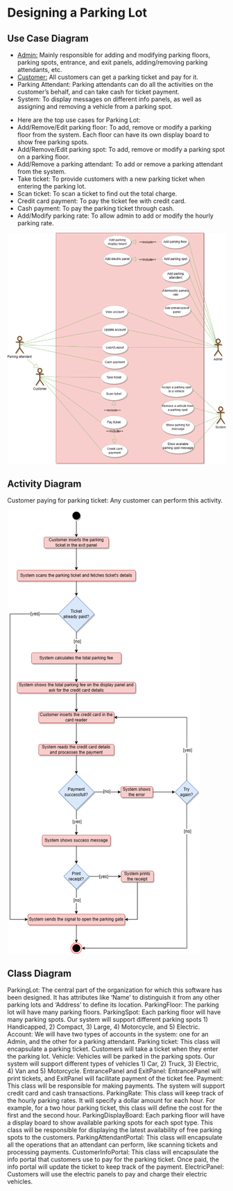 # Designing a Parking Lot

<div>
<p>
  <h2>Use Case Diagram</h2>
  <ul>
    <li><a href="#">Admin:</a> Mainly responsible for adding and modifying parking floors, parking spots, entrance, and exit panels, adding/removing parking attendants, etc.</li>
    <li><a href="#">Customer:</a> All customers can get a parking ticket and pay for it.</li>
    <li>Parking Attendant: Parking attendants can do all the activities on the customer’s behalf, and can take cash for ticket payment.</li>
    <li>System: To display messages on different info panels, as well as assigning and removing a vehicle from a parking spot.</li>
  </ul>
  <ul>
    <li>Here are the top use cases for Parking Lot:</li>
    <li>Add/Remove/Edit parking floor: To add, remove or modify a parking floor from the system. Each floor can have its own display board to show free parking spots.</li>
    <li>Add/Remove/Edit parking spot: To add, remove or modify a parking spot on a parking floor.</li>
    <li>Add/Remove a parking attendant: To add or remove a parking attendant from the system.</li>
    <li>Take ticket: To provide customers with a new parking ticket when entering the parking lot.</li>
    <li>Scan ticket: To scan a ticket to find out the total charge.</li>
    <li>Credit card payment: To pay the ticket fee with credit card.</li>
    <li>Cash payment: To pay the parking ticket through cash.</li>
    <li>Add/Modify parking rate: To allow admin to add or modify the hourly parking rate.</li>
  </ul>
</p>
<img src="./images/Use%20Case%20Diagram.png" alt="Use Case Diagram">
</div>
<div>
  <h2>Activity Diagram</h2>
  <p>Customer paying for parking ticket: Any customer can perform this activity.</p>
  <img src="./images/Activity%20Diagram.png" alt="Activity Diagram">
</div>
<div>
  <h2>Class Diagram</h2>
  <p>
    ParkingLot: The central part of the organization for which this software has been designed. It has attributes like ‘Name’ to distinguish it from any other parking lots and ‘Address’ to define its location.
ParkingFloor: The parking lot will have many parking floors.
ParkingSpot: Each parking floor will have many parking spots. Our system will support different parking spots 1) Handicapped, 2) Compact, 3) Large, 4) Motorcycle, and 5) Electric.
Account: We will have two types of accounts in the system: one for an Admin, and the other for a parking attendant.
Parking ticket: This class will encapsulate a parking ticket. Customers will take a ticket when they enter the parking lot.
Vehicle: Vehicles will be parked in the parking spots. Our system will support different types of vehicles 1) Car, 2) Truck, 3) Electric, 4) Van and 5) Motorcycle.
EntrancePanel and ExitPanel: EntrancePanel will print tickets, and ExitPanel will facilitate payment of the ticket fee.
Payment: This class will be responsible for making payments. The system will support credit card and cash transactions.
ParkingRate: This class will keep track of the hourly parking rates. It will specify a dollar amount for each hour. For example, for a two hour parking ticket, this class will define the cost for the first and the second hour.
ParkingDisplayBoard: Each parking floor will have a display board to show available parking spots for each spot type. This class will be responsible for displaying the latest availability of free parking spots to the customers.
ParkingAttendantPortal: This class will encapsulate all the operations that an attendant can perform, like scanning tickets and processing payments.
CustomerInfoPortal: This class will encapsulate the info portal that customers use to pay for the parking ticket. Once paid, the info portal will update the ticket to keep track of the payment.
ElectricPanel: Customers will use the electric panels to pay and charge their electric vehicles.
  </p>
</div>
